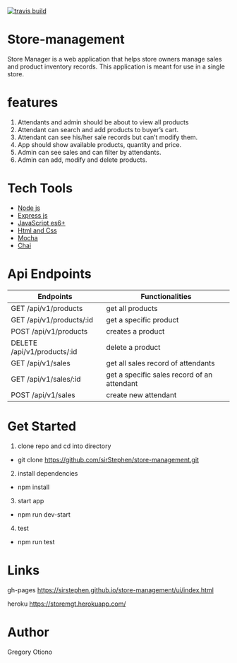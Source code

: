 [![travis build](https://img.shields.io/travis/sirStephen/store-management.svg?style=flat-square)](https://travis-ci.org/sirStephen/store-management)

# Store-management

Store Manager is a web application that helps store owners manage sales and product inventory
records. This application is meant for use in a single store.

# features

1. Attendants and admin should be about to view all products
2. Attendant can search and add products to buyer’s cart.
3. Attendant can see his/her sale records but can’t modify them.
4. App should show available products, quantity and price.
5. Admin can see sales and can filter by attendants.
6. Admin can add, modify and delete products.

# Tech Tools

<ul>
  <li><a href="https://nodejs.org/en/">Node js</a></li>
  <li><a href="https://expressjs.com/">Express js</a></li>
  <li><a href="https://developer.mozilla.org/bm/docs/Web/JavaScript">JavaScript es6+</a></li>
  <li><a href="https://developer.mozilla.org/kab/docs/Web/HTML">Html and Css</a></li>
  <li><a href="https://mochajs.org/">Mocha</a></li>
  <li><a href="https://www.chaijs.com/">Chai</a></li>
</ul>

# Api Endpoints

| Endpoints                   | Functionalities                             |
| --------------------------- | ------------------------------------------- |
| GET /api/v1/products        | get all products                            |
| GET /api/v1/products/:id    | get a specific product                      |
| POST /api/v1/products       | creates a product                           |
| DELETE /api/v1/products/:id | delete a product                            |
| GET /api/v1/sales           | get all sales record of attendants          |
| GET /api/v1/sales/:id       | get a specific sales record of an attendant |
| POST /api/v1/sales          | create new attendant                        |

# Get Started

1. clone repo and cd into directory

- git clone https://github.com/sirStephen/store-management.git

2. install dependencies

- npm install

3. start app

- npm run dev-start

4. test

- npm run test

# Links

gh-pages https://sirstephen.github.io/store-management/ui/index.html

heroku https://storemgt.herokuapp.com/

# Author

Gregory Otiono
